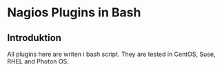 <h1> Nagios Plugins in Bash </h1>
<h2> Introduktion </h2>
All plugins here are writen i bash script. They are tested in CentOS, Suse, RHEL and Photon OS.
